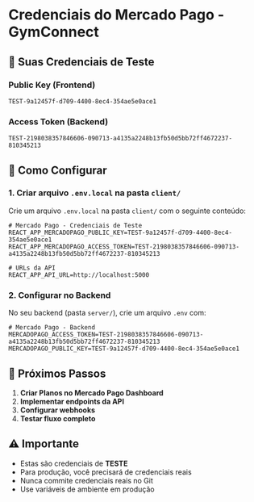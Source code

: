 # Credenciais do Mercado Pago - GymConnect

## 🔑 Suas Credenciais de Teste

### Public Key (Frontend)

```
TEST-9a12457f-d709-4400-8ec4-354ae5e0ace1
```

### Access Token (Backend)

```
TEST-2198038357846606-090713-a4135a2248b13fb50d5bb72ff4672237-810345213
```

## 📝 Como Configurar

### 1. Criar arquivo `.env.local` na pasta `client/`

Crie um arquivo `.env.local` na pasta `client/` com o seguinte conteúdo:

```env
# Mercado Pago - Credenciais de Teste
REACT_APP_MERCADOPAGO_PUBLIC_KEY=TEST-9a12457f-d709-4400-8ec4-354ae5e0ace1
REACT_APP_MERCADOPAGO_ACCESS_TOKEN=TEST-2198038357846606-090713-a4135a2248b13fb50d5bb72ff4672237-810345213

# URLs da API
REACT_APP_API_URL=http://localhost:5000
```

### 2. Configurar no Backend

No seu backend (pasta `server/`), crie um arquivo `.env` com:

```env
# Mercado Pago - Backend
MERCADOPAGO_ACCESS_TOKEN=TEST-2198038357846606-090713-a4135a2248b13fb50d5bb72ff4672237-810345213
MERCADOPAGO_PUBLIC_KEY=TEST-9a12457f-d709-4400-8ec4-354ae5e0ace1
```

## 🚀 Próximos Passos

1. **Criar Planos no Mercado Pago Dashboard**
2. **Implementar endpoints da API**
3. **Configurar webhooks**
4. **Testar fluxo completo**

## ⚠️ Importante

- Estas são credenciais de **TESTE**
- Para produção, você precisará de credenciais reais
- Nunca commite credenciais reais no Git
- Use variáveis de ambiente em produção
